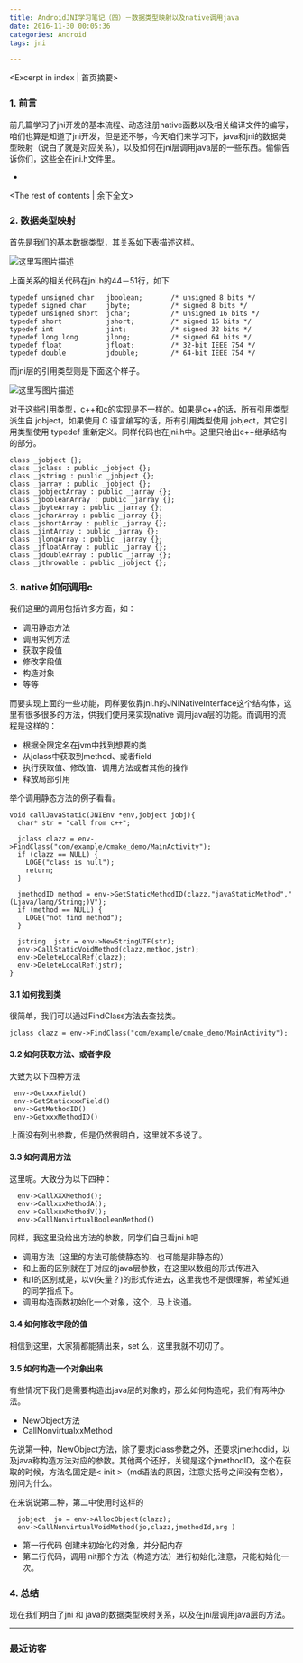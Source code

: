 ```yaml
---
title: AndroidJNI学习笔记（四）－数据类型映射以及native调用java
date: 2016-11-30 00:05:36
categories: Android
tags: jni

---
```

<Excerpt in index | 首页摘要>
### 1. 前言

前几篇学习了jni开发的基本流程、动态注册native函数以及相关编译文件的编写，咱们也算是知道了jni开发，但是还不够，今天咱们来学习下，java和jni的数据类型映射（说白了就是对应关系），以及如何在jni层调用java层的一些东西。偷偷告诉你们，这些全在jni.h文件里。

+ <!-- more -->
<The rest of contents | 余下全文>


### 2. 数据类型映射 

首先是我们的基本数据类型，其关系如下表描述这样。

![这里写图片描述](http://img.blog.csdn.net/20161129225511135)

上面关系的相关代码在jni.h的44－51行，如下

```
typedef unsigned char   jboolean;       /* unsigned 8 bits */
typedef signed char     jbyte;          /* signed 8 bits */
typedef unsigned short  jchar;          /* unsigned 16 bits */
typedef short           jshort;         /* signed 16 bits */
typedef int             jint;           /* signed 32 bits */
typedef long long       jlong;          /* signed 64 bits */
typedef float           jfloat;         /* 32-bit IEEE 754 */
typedef double          jdouble;        /* 64-bit IEEE 754 */
```


而jni层的引用类型则是下面这个样子。

![这里写图片描述](http://img.blog.csdn.net/20161129225901230)

对于这些引用类型，c++和c的实现是不一样的。如果是c++的话，所有引用类型派生自 jobject，如果使用 C 语言编写的话，所有引用类型使用 jobject，其它引用类型使用 typedef 重新定义。同样代码也在jni.h中。这里只给出c++继承结构的部分。

```
class _jobject {};
class _jclass : public _jobject {};
class _jstring : public _jobject {};
class _jarray : public _jobject {};
class _jobjectArray : public _jarray {};
class _jbooleanArray : public _jarray {};
class _jbyteArray : public _jarray {};
class _jcharArray : public _jarray {};
class _jshortArray : public _jarray {};
class _jintArray : public _jarray {};
class _jlongArray : public _jarray {};
class _jfloatArray : public _jarray {};
class _jdoubleArray : public _jarray {};
class _jthrowable : public _jobject {};
```

### 3. native 如何调用c

我们这里的调用包括许多方面，如：

* 调用静态方法
* 调用实例方法
* 获取字段值
* 修改字段值
* 构造对象
* 等等

而要实现上面的一些功能，同样要依靠jni.h的JNINativeInterface这个结构体，这里有很多很多的方法，供我们使用来实现native 调用java层的功能。而调用的流程是这样的：

*  根据全限定名在jvm中找到想要的类
* 从jclass中获取到method、或者field
* 执行获取值、修改值、调用方法或者其他的操作
* 释放局部引用

举个调用静态方法的例子看看。

```
void callJavaStatic(JNIEnv *env,jobject jobj){
  char* str = "call from c++";

  jclass clazz = env->FindClass("com/example/cmake_demo/MainActivity");
  if (clazz == NULL) {
    LOGE("class is null");
    return;
  }

  jmethodID method = env->GetStaticMethodID(clazz,"javaStaticMethod","(Ljava/lang/String;)V");
  if (method == NULL) {
    LOGE("not find method");
  }

  jstring  jstr = env->NewStringUTF(str);
  env->CallStaticVoidMethod(clazz,method,jstr);
  env->DeleteLocalRef(clazz);
  env->DeleteLocalRef(jstr);
}
```


#### 3.1 如何找到类

很简单，我们可以通过FindClass方法去查找类。

```
jclass clazz = env->FindClass("com/example/cmake_demo/MainActivity");
```

#### 3.2  如何获取方法、或者字段
大致为以下四种方法

```
 env->GetxxxField()
 env->GetStaticxxxField()
 env->GetMethodID()
 env->GetxxxMethodID()
```

上面没有列出参数，但是仍然很明白，这里就不多说了。


#### 3.3 如何调用方法

这里呢。大致分为以下四种：

```
  env->CallXXXMethod();
  env->CallxxxMethodA();
  env->CallxxxMethodV();
  env->CallNonvirtualBooleanMethod()
```

同样，我这里没给出方法的参数，同学们自己看jni.h吧

* 调用方法（这里的方法可能使静态的、也可能是非静态的）
* 和上面的区别就在于对应的java层参数，在这里以数组的形式传进入
* 和1的区别就是，以v(矢量？)的形式传进去，这里我也不是很理解，希望知道的同学指点下。
* 调用构造函数初始化一个对象，这个，马上说道。

#### 3.4 如何修改字段的值

相信到这里，大家猜都能猜出来，set 么，这里我就不叨叨了。


#### 3.5 如何构造一个对象出来

有些情况下我们是需要构造出java层的对象的，那么如何构造呢，我们有两种办法。

*  NewObject方法 
*  CallNonvirtualxxMethod

先说第一种，NewObject方法，除了要求jclass参数之外，还要求jmethodid，以及java称构造方法对应的参数。其他两个还好，关键是这个jmethodID，这个在获取的时候，方法名固定是< init >（md语法的原因，注意尖括号之间没有空格），别问为什么。

在来说说第二种，第二中使用时这样的

```
  jobject  jo = env->AllocObject(clazz);
  env->CallNonvirtualVoidMethod(jo,clazz,jmethodId,arg )
```

* 第一行代码 创建未初始化的对象，并分配内存
* 第二行代码，调用init那个方法（构造方法）进行初始化,注意，只能初始化一次。


### 4. 总结

现在我们明白了jni 和 java的数据类型映射关系，以及在jni层调用java层的方法。



---### 最近访客<ul class="ds-recent-visitors" data-num-items="46" data-avatar-size="40"></ul>


